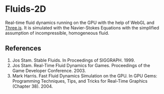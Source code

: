 Fluids-2D
=========
Real-time fluid dynamics running on the GPU with the help of WebGL and [Three.js](https://github.com/mrdoob/three.js). It is simulated with the Navier-Stokes Equations with the simplified assumption of incompressible, homogeneous fluid.

References
----------
1. Jos Stam. Stable Fluids. In Proceedings of SIGGRAPH. 1999.
2. Jos Stam. Real-Time Fluid Dynamics for Games. Proceedings of the Game Developer Conference. 2003.
3. Mark Harris. Fast Fluid Dynamics Simulation on the GPU. In GPU Gems: Programming Techniques, Tips, and Tricks for Real-Time Graphics (Chapter 38). 2004.
